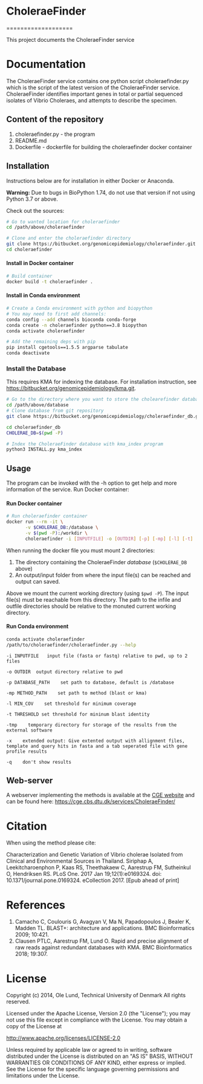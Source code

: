 # CholeraeFinder
===================

This project documents the CholeraeFinder service


Documentation
=============

The CholeraeFinder service contains one python script choleraefinder.py which is the script of the latest
version of the CholeraeFinder service. CholeraeFinder identifies important genes in total or partial sequenced
isolates of Vibrio Choleraes, and attempts to describe the specimen.


## Content of the repository
1. choleraefinder.py      - the program
2. README.md
3. Dockerfile   - dockerfile for building the choleraefinder docker container


## Installation

Instructions below are for installation in either Docker or Anaconda.

**Warning:** Due to bugs in BioPython 1.74, do not use that version if not using Python 3.7 or above.

Check out the sources:

```bash
# Go to wanted location for choleraefinder
cd /path/above/choleraefinder

# Clone and enter the choleraefinder directory
git clone https://bitbucket.org/genomicepidemiology/choleraefinder.git
cd choleraefinder
```

#### Install in Docker container

```bash
# Build container
docker build -t choleraefinder .
```

#### Install in Conda environment

```bash
# Create a Conda environment with python and biopython
# You may need to first add channels:
conda config --add channels bioconda conda-forge
conda create -n choleraefinder python==3.8 biopython
conda activate choleraefinder

# Add the remaining deps with pip
pip install cgetools==1.5.5 argparse tabulate
conda deactivate
```

### Install the Database

This requires KMA for indexing the database.  For installation instruction,
see <https://bitbucket.org/genomicepidemiology/kma.git>.

```bash
# Go to the directory where you want to store the cholearefinder database
cd /path/above/database
# Clone database from git repository
git clone https://bitbucket.org/genomicepidemiology/choleraefinder_db.git

cd choleraefinder_db
CHOLERAE_DB=$(pwd -P)

# Index the CholeraeFinder database with kma_index program
python3 INSTALL.py kma_index
```

## Usage

The program can be invoked with the -h option to get help and more information of the service.
Run Docker container:

#### Run Docker container

```bash
# Run choleraefinder container
docker run --rm -it \
       -v $CHOLERAE_DB:/database \
       -v $(pwd -P):/workdir \
       choleraefinder -i [INPUTFILE] -o [OUTDIR] [-p] [-mp] [-l] [-t] [-tmp] [-x]
```

When running the docker file you must mount 2 directories: 

 1. The directory containing the CholeraeFinder _database_ (`$CHOLERAE_DB` above)
 2. An output/input folder from where the input file(s) can be reached and output can saved. 
 
Above we mount the current working directory (using `$pwd -P`).  The input file(s)
must be reachable from this directory. The path to the infile and outfile directories
should be relative to the monuted current working directory.

#### Run Conda environment

```bash
conda activate choleraefinder
/path/to/choleraefinder/choleraefinder.py --help
```


`-i INPUTFILE	input file (fasta or fastq) relative to pwd, up to 2 files`

`-o OUTDIR	output directory relative to pwd`

`-p DATABASE_PATH    set path to database, default is /database`

`-mp METHOD_PATH    set path to method (blast or kma)`

`-l MIN_COV    set threshold for minimum coverage`

`-t THRESHOLD set threshold for mininum blast identity`

`-tmp    temporary directory for storage of the results from the external software`

`-x    extended output: Give extented output with allignment files, template and query hits in fasta and a tab seperated file with gene profile results`

`-q    don't show results `

## Web-server

A webserver implementing the methods is available at the [CGE website](http://www.genomicepidemiology.org/) and can be found here:
https://cge.cbs.dtu.dk/services/CholeraeFinder/

Citation
=======

When using the method please cite:

Characterization and Genetic Variation of Vibrio cholerae Isolated from Clinical and Environmental Sources in Thailand.
Siriphap A, Leekitcharoenphon P, Kaas RS, Theethakaew C, Aarestrup FM, Sutheinkul O, Hendriksen RS.
PLoS One. 2017 Jan 19;12(1):e0169324. doi: 10.1371/journal.pone.0169324. eCollection 2017.
[Epub ahead of print]

References
=======

1. Camacho C, Coulouris G, Avagyan V, Ma N, Papadopoulos J, Bealer K, Madden TL. BLAST+: architecture and applications. BMC Bioinformatics 2009; 10:421. 
2. Clausen PTLC, Aarestrup FM, Lund O. Rapid and precise alignment of raw reads against redundant databases with KMA. BMC Bioinformatics 2018; 19:307. 

License
=======

Copyright (c) 2014, Ole Lund, Technical University of Denmark
All rights reserved.

Licensed under the Apache License, Version 2.0 (the "License");
you may not use this file except in compliance with the License.
You may obtain a copy of the License at

   http://www.apache.org/licenses/LICENSE-2.0

Unless required by applicable law or agreed to in writing, software
distributed under the License is distributed on an "AS IS" BASIS,
WITHOUT WARRANTIES OR CONDITIONS OF ANY KIND, either express or implied.
See the License for the specific language governing permissions and
limitations under the License.


